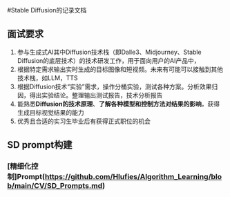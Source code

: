 #Stable Diffusion的记录文档

## 面试要求
1. 参与生成式AI其中Diffusion技术栈（即Dalle3、Midjourney、Stable Diffusion的底层技术）的技术研发工作，用于面向用户的AI产品中，
2. 根据特定需求输出实时生成的目标图像和短视频。未来有可能可以接触到其他技术栈，如LLM，TTS
3. 根据Diffusion技术“实验”需求，操作分桶实验，测试各种方案。分析效果归因，得出实验结论。整理输出测试报告，技术分析报告
4. 能熟悉**Diffusion的技术原理**、**了解各种模型和控制方法对结果的影响**，获得生成目标视觉结果的能力
5. 优秀且合适的实习生毕业后有获得正式职位的机会

## SD prompt构建

### [精细化控制]Prompt(https://github.com/Hlufies/Algorithm_Learning/blob/main/CV/SD_Prompts.md)
